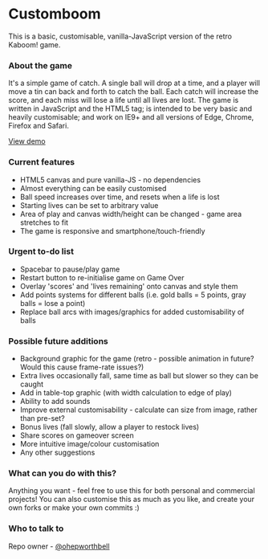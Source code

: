 # Customboom

This is a basic, customisable, vanilla-JavaScript version of the retro Kaboom! game.

### About the game

It's a simple game of catch. A single ball will drop at a time, and a player will move a tin can back and forth to catch the ball. Each catch will increase the score, and each miss will lose a life until all lives are lost. The game is written in JavaScript and the HTML5 <canvas> tag; is intended to be very basic and heavily customisable; and work on IE9+ and all versions of Edge, Chrome, Firefox and Safari.

[View demo](http://ohepworthbell.github.io/customboom/)


### Current features

* HTML5 canvas and pure vanilla-JS - no dependencies
* Almost everything can be easily customised
* Ball speed increases over time, and resets when a life is lost
* Starting lives can be set to arbitrary value
* Area of play and canvas width/height can be changed - game area stretches to fit
* The game is responsive and smartphone/touch-friendly


### Urgent to-do list

* Spacebar to pause/play game
* Restart button to re-initialise game on Game Over
* Overlay 'scores' and 'lives remaining' onto canvas and style them
* Add points systems for different balls (i.e. gold balls = 5 points, gray balls = lose a point)
* Replace ball arcs with images/graphics for added customisability of balls


### Possible future additions

* Background graphic for the game (retro - possible animation in future? Would this cause frame-rate issues?)
* Extra lives occasionally fall, same time as ball but slower so they can be caught
* Add in table-top graphic (with width calculation to edge of play)
* Ability to add sounds
* Improve external customisability - calculate can size from image, rather than pre-set?
* Bonus lives (fall slowly, allow a player to restock lives)
* Share scores on gameover screen
* More intuitive image/colour customisation
* Any other suggestions


### What can you do with this?

Anything you want - feel free to use this for both personal and commercial projects! You can also customise this as much as you like, and create your own forks or make your own commits :)


### Who to talk to

Repo owner - [@ohepworthbell](http://ohepworthbell.github.io/)
